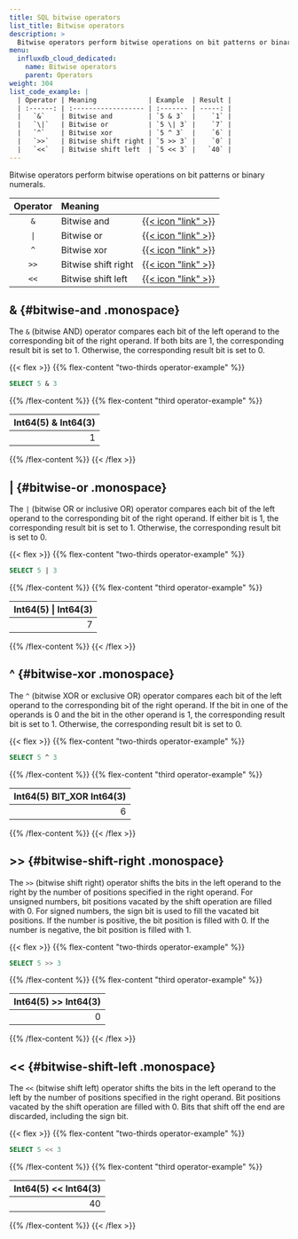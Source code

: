 ```yaml
---
title: SQL bitwise operators
list_title: Bitwise operators
description: >
  Bitwise operators perform bitwise operations on bit patterns or binary numerals.
menu:
  influxdb_cloud_dedicated:
    name: Bitwise operators
    parent: Operators
weight: 304
list_code_example: |
  | Operator | Meaning             | Example  | Result |
  | :------: | :------------------ | :------- | -----: |
  |   `&`    | Bitwise and         | `5 & 3`  |    `1` |
  |   `\|`   | Bitwise or          | `5 \| 3` |    `7` |
  |   `^`    | Bitwise xor         | `5 ^ 3`  |    `6` |
  |   `>>`   | Bitwise shift right | `5 >> 3` |    `0` |
  |   `<<`   | Bitwise shift left  | `5 << 3` |   `40` |
---
```


Bitwise operators perform bitwise operations on bit patterns or binary numerals.

| Operator | Meaning             |                                             |
| :------: | :------------------ | :------------------------------------------ |
|   `&`    | Bitwise and         | [{{< icon "link" >}}](#bitwise-and)         |
|   `\|`   | Bitwise or          | [{{< icon "link" >}}](#bitwise-or)          |
|   `^`    | Bitwise xor         | [{{< icon "link" >}}](#bitwise-xor)         |
|   `>>`   | Bitwise shift right | [{{< icon "link" >}}](#bitwise-shift-right) |
|   `<<`   | Bitwise shift left  | [{{< icon "link" >}}](#bitwise-shift-left)  |

## & {#bitwise-and .monospace}

The `&` (bitwise AND) operator compares each bit of the left operand to the
corresponding bit of the right operand.
If both bits are 1, the corresponding result bit is set to 1.
Otherwise, the corresponding result bit is set to 0.

{{< flex >}}
{{% flex-content "two-thirds operator-example" %}}

```sql
SELECT 5 & 3
```

{{% /flex-content %}}
{{% flex-content "third operator-example" %}}

| Int64(5) & Int64(3) |
| ------------------: |
|                   1 |

{{% /flex-content %}}
{{< /flex >}}

## \| {#bitwise-or .monospace}

The `|` (bitwise OR or inclusive OR) operator compares each bit of the left
operand to the corresponding bit of the right operand.
If either bit is 1, the corresponding result bit is set to 1.
Otherwise, the corresponding result bit is set to 0.

{{< flex >}}
{{% flex-content "two-thirds operator-example" %}}

```sql
SELECT 5 | 3
```

{{% /flex-content %}}
{{% flex-content "third operator-example" %}}

| Int64(5) \| Int64(3) |
| -------------------: |
|                    7 |          

{{% /flex-content %}}
{{< /flex >}}

## ^ {#bitwise-xor .monospace}

The `^` (bitwise XOR or exclusive OR) operator compares each bit of the left
operand to the corresponding bit of the right operand.
If the bit in one of the operands is 0 and the bit in the other operand is 1,
the corresponding result bit is set to 1.
Otherwise, the corresponding result bit is set to 0.

{{< flex >}}
{{% flex-content "two-thirds operator-example" %}}

```sql
SELECT 5 ^ 3
```

{{% /flex-content %}}
{{% flex-content "third operator-example" %}}

| Int64(5) BIT_XOR Int64(3) |
| ------------------------: |
|                         6 |

{{% /flex-content %}}
{{< /flex >}}

## \>\> {#bitwise-shift-right .monospace}

The `>>` (bitwise shift right) operator shifts the bits in the left operand to
the right by the number of positions specified in the right operand.
For unsigned numbers, bit positions vacated by the shift operation are filled with 0.
For signed numbers, the sign bit is used to fill the vacated bit positions.
If the number is positive, the bit position is filled with 0.
If the number is negative, the bit position is filled with 1.

{{< flex >}}
{{% flex-content "two-thirds operator-example" %}}

```sql
SELECT 5 >> 3
```

{{% /flex-content %}}
{{% flex-content "third operator-example" %}}

| Int64(5) \>\> Int64(3) |
| ---------------------: |
|                      0 |

{{% /flex-content %}}
{{< /flex >}}

## \<\< {#bitwise-shift-left  .monospace}

The `<<` (bitwise shift left) operator shifts the bits in the left operand to
the left by the number of positions specified in the right operand.
Bit positions vacated by the shift operation are filled with 0.
Bits that shift off the end are discarded, including the sign bit.

{{< flex >}}
{{% flex-content "two-thirds operator-example" %}}

```sql
SELECT 5 << 3
```

{{% /flex-content %}}
{{% flex-content "third operator-example" %}}

| Int64(5) \<\< Int64(3) |
| ---------------------: |
|                     40 |

{{% /flex-content %}}
{{< /flex >}}
